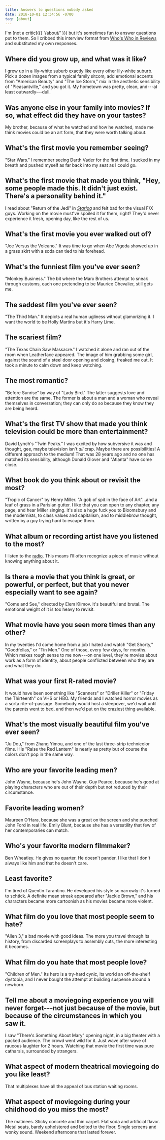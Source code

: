```yaml
---
title: Answers to questions nobody asked
date: 2018-10-01 12:34:56 -0700
tag: [about]
---
```

I'm [not a critic]({{ '/about/' }}) but it's sometimes fun to answer questions put to them. So I cribbed this interview format from [Who's Who in Reviews](https://www.rogerebert.com/chazs-blog/whos-who-in-reviews-table-of-contents) and substituted my own responses.

## Where did you grow up, and what was it like?
I grew up in a lily-white suburb exactly like every other lily-white suburb. Pick a dozen images from a typical family sitcom, add emotional accents from "American Beauty" and "The Ice Storm," mix in the aesthetic sensibility of "Pleasantville," and you got it. My hometown was pretty, clean, and---at least outwardly---dull.

## Was anyone else in your family into movies? If so, what effect did they have on your tastes?
My brother, because of what he watched and how he watched, made me think movies could be an art form, that they were worth talking about.

## What's the first movie you remember seeing?
"Star Wars." I remember seeing Darth Vader for the first time. I sucked in my breath and pushed myself as far back into my seat as I could go.

## What's the first movie that made you think, "Hey, some people made this. It didn't just exist. There's a personality behind it."
I read about "Return of the Jedi" in [_Starlog_](https://archive.org/details/starlog_magazine-080?q=return+of+the+jedi) and felt bad for the visual F/X guys. Working on the movie must've spoiled it for them, right? They'd never experience it fresh, opening day, like the rest of us.

## What's the first movie you ever walked out of?
"Joe Versus the Volcano." It was time to go when Abe Vigoda showed up in a grass skirt with a soda can tied to his forehead.

## What's the funniest film you've ever seen?
"Monkey Business." The bit where the Marx Brothers attempt to sneak through customs, each one pretending to be Maurice Chevalier, still gets me.

## The saddest film you've ever seen?
"The Third Man." It depicts a real human ugliness without glamorizing it. I want the world to be Holly Martins but it's Harry Lime.

## The scariest film?
"The Texas Chain Saw Massacre." I watched it alone and ran out of the room when Leatherface appeared. The image of him grabbing some girl, against the sound of a steel door opening and closing, freaked me out. It took a minute to calm down and keep watching.

## The most romantic?
"Before Sunrise" by way of "Lady Bird." The latter suggests love and attention are the same. The former is about a man and a woman who reveal themselves in conversation; they can only do so because they know they are being heard.

## What's the first TV show that made you think television could be more than entertainment?
David Lynch's "Twin Peaks." I was excited by how subversive it was and thought, gee, maybe television isn't _all_ crap. Maybe there are possibilities! A different approach to the medium! That was 28 years ago and no one has matched its sensibility, although Donald Glover and "Atlanta" have come close.

## What book do you think about or revisit the most?
"Tropic of Cancer" by Henry Miller. "A gob of spit in the face of Art"...and a leaf of grass in a Parisian gutter. I like that you can open to any chapter, any page, and hear Miller singing. It's also a huge fuck you to Bloomsbury and the modernists, to class values and capitalism, and to middlebrow thought, written by a guy trying hard to escape them.

## What album or recording artist have you listened to the most?
I listen to the [radio](http://radio.garden/). This means I'll often recognize a piece of music without knowing anything about it.

## Is there a movie that you think is great, or powerful, or perfect, but that you never especially want to see again?
"Come and See," directed by Elem Klimov. It's beautiful and brutal. The emotional weight of it is too heavy to revisit.

## What movie have you seen more times than any other?
In my twenties I'd come home from a job I hated and watch "Get Shorty," "Goodfellas," or "Tin Men." One of those, every few days, for months. Which makes rough sense to me now---on one level, they're movies about work as a form of identity, about people conflicted between who they are and what they do.

## What was your first R-rated movie?
It would have been something like "Scanners" or "Driller Killer" or "Friday the Thirteenth" on VHS or HBO. My friends and I watched horror movies as a sorta rite-of-passage. Somebody would host a sleepover, we'd wait until the parents went to bed, and then we'd put on the craziest thing available.

## What's the most visually beautiful film you've ever seen?
"Ju Dou," from Zhang Yimou, and one of the last three-strip technicolor films. His "Raise the Red Lantern" is nearly as pretty but of course the colors don't pop in the same way.

## Who are your favorite leading men?
John Wayne, because he's John Wayne. Guy Pearce, because he's good at playing characters who are out of their depth but not reduced by their circumstance.

## Favorite leading women?
Maureen O'Hara, because she was a great on the screen and she punched John Ford in real life. Emily Blunt, because she has a versatility that few of her contemporaries can match.  

## Who's your favorite modern filmmaker?
Ben Wheatley. He gives no quarter. He doesn't pander. I like that I don't always like him and that he doesn't care.

## Least favorite?
I'm tired of Quentin Tarantino. He developed his style so narrowly it's turned to schtick. A definite mean streak appeared after "Jackie Brown," and his characters became more cartoonish as his movies became more violent.

## What film do you love that most people seem to hate?
"Alien 3," a bad movie with good ideas. The more you travel through its history, from discarded screenplays to assembly cuts, the more interesting it becomes.

## What film do you hate that most people love?
"Children of Men." Its hero is a try-hard cynic, its world an off-the-shelf dystopia, and I never bought the attempt at building suspense around a newborn.

## Tell me about a moviegoing experience you will never forget---not just because of the movie, but because of the circumstances in which you saw&nbsp;it.
I saw "There's Something About Mary" opening night, in a big theater with a packed audience. The crowd went wild for it. Just wave after wave of raucous laughter for 2 hours. Watching that movie the first time was pure catharsis, surrounded by strangers.

## What aspect of modern theatrical moviegoing do you like least?
That multiplexes have all the appeal of bus station waiting rooms.

## What aspect of moviegoing during your childhood do you miss the most?
The matinees. Sticky concrete and thin carpet. Flat soda and artificial flavor. Metal seats, barely upholstered and bolted to the floor. Single screens and wonky sound. Weekend afternoons that lasted forever.
